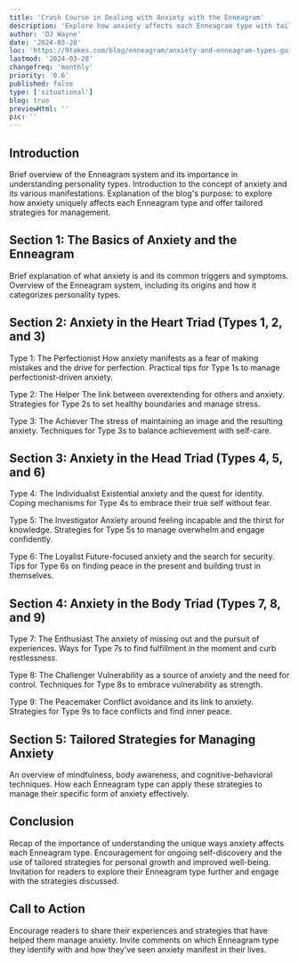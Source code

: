 ```yaml
---
title: 'Crash Course in Dealing with Anxiety with the Enneagram'
description: 'Explore how anxiety affects each Enneagram type with tailored management strategies. Unlock self-awareness and growth for your personality.'
author: 'DJ Wayne'
date: '2024-03-28'
loc: 'https://9takes.com/blog/enneagram/anxiety-and-enneagram-types-guide'
lastmod: '2024-03-28'
changefreq: 'monthly'
priority: '0.6'
published: false
type: ['situational']
blog: true
previewHtml: ''
pic: ''
---
```


<!-- how anxiety manifests itself in each Enneagram type
todo Finish this
-->

## Introduction

Brief overview of the Enneagram system and its importance in understanding personality types.
Introduction to the concept of anxiety and its various manifestations.
Explanation of the blog's purpose: to explore how anxiety uniquely affects each Enneagram type and offer tailored strategies for management.

## Section 1: The Basics of Anxiety and the Enneagram

Brief explanation of what anxiety is and its common triggers and symptoms.
Overview of the Enneagram system, including its origins and how it categorizes personality types.

## Section 2: Anxiety in the Heart Triad (Types 1, 2, and 3)

Type 1: The Perfectionist
How anxiety manifests as a fear of making mistakes and the drive for perfection.
Practical tips for Type 1s to manage perfectionist-driven anxiety.

Type 2: The Helper
The link between overextending for others and anxiety.
Strategies for Type 2s to set healthy boundaries and manage stress.

Type 3: The Achiever
The stress of maintaining an image and the resulting anxiety.
Techniques for Type 3s to balance achievement with self-care.

## Section 3: Anxiety in the Head Triad (Types 4, 5, and 6)

Type 4: The Individualist
Existential anxiety and the quest for identity.
Coping mechanisms for Type 4s to embrace their true self without fear.

Type 5: The Investigator
Anxiety around feeling incapable and the thirst for knowledge.
Strategies for Type 5s to manage overwhelm and engage confidently.

Type 6: The Loyalist
Future-focused anxiety and the search for security.
Tips for Type 6s on finding peace in the present and building trust in themselves.

## Section 4: Anxiety in the Body Triad (Types 7, 8, and 9)

Type 7: The Enthusiast
The anxiety of missing out and the pursuit of experiences.
Ways for Type 7s to find fulfillment in the moment and curb restlessness.

Type 8: The Challenger
Vulnerability as a source of anxiety and the need for control.
Techniques for Type 8s to embrace vulnerability as strength.

Type 9: The Peacemaker
Conflict avoidance and its link to anxiety.
Strategies for Type 9s to face conflicts and find inner peace.

## Section 5: Tailored Strategies for Managing Anxiety

An overview of mindfulness, body awareness, and cognitive-behavioral techniques.
How each Enneagram type can apply these strategies to manage their specific form of anxiety effectively.

## Conclusion

Recap of the importance of understanding the unique ways anxiety affects each Enneagram type.
Encouragement for ongoing self-discovery and the use of tailored strategies for personal growth and improved well-being.
Invitation for readers to explore their Enneagram type further and engage with the strategies discussed.

## Call to Action

Encourage readers to share their experiences and strategies that have helped them manage anxiety.
Invite comments on which Enneagram type they identify with and how they've seen anxiety manifest in their lives.
